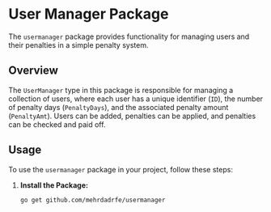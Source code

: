 # User Manager Package

The `usermanager` package provides functionality for managing users and their penalties in a simple penalty system.

## Overview

The `UserManager` type in this package is responsible for managing a collection of users, where each user has a unique identifier (`ID`), the number of penalty days (`PenaltyDays`), and the associated penalty amount (`PenaltyAmt`). Users can be added, penalties can be applied, and penalties can be checked and paid off.

## Usage

To use the `usermanager` package in your project, follow these steps:

1. **Install the Package:**

   ```bash
   go get github.com/mehrdadrfe/usermanager
